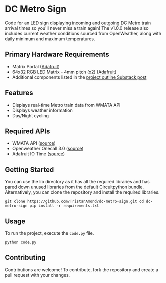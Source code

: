 # DC Metro Sign

Code for an LED sign displaying incoming and outgoing DC Metro train arrival times so you'll never miss a train again! The v1.0.0 release also includes current weather conditions sourced from OpenWeather, along with daily minimum and maximum temperatures.

## Primary Hardware Requirements
- Matrix Portal ([Adafruit](https://www.adafruit.com/product/4745))
- 64x32 RGB LED Matrix - 4mm pitch (x2) ([Adafruit](https://www.adafruit.com/product/2278))
- Additional components listed in the [project outline Substack post](https://tristanamond.substack.com/p/metro-sign-build-log-1-project-outline-parts-list)


## Features
- Displays real-time Metro train data from WMATA API
- Displays weather information
- Day/Night cycling

## Required APIs
- WMATA API ([source](https://developer.wmata.com/))
- Openweather Onecall 3.0 ([source](https://openweathermap.org/api/one-call-3))
- Adafruit IO Time ([source](https://io.adafruit.com/api/docs/#time))

## Getting Started

You can use the lib directory as it has all the required libraries and has pared down unused libraries from the default Circuitpython bundle. Alternatively, you can clone the repository and install the required libraries. 

```git clone https://github.com/TristanAmond/dc-metro-sign.git cd dc-metro-sign pip install -r requirements.txt```


## Usage

To run the project, execute the `code.py` file.

```python code.py```


## Contributing

Contributions are welcome! To contribute, fork the repository and create a pull request with your changes.
